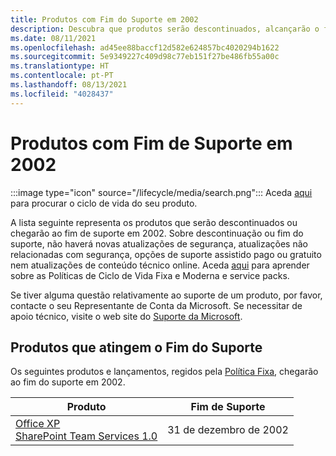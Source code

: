 ```yaml
---
title: Produtos com Fim do Suporte em 2002
description: Descubra que produtos serão descontinuados, alcançarão o fim de suporte ou passarão do suporte base para o suporte alargado em 2002.
ms.date: 08/11/2021
ms.openlocfilehash: ad45ee88baccf12d582e624857bc4020294b1622
ms.sourcegitcommit: 5e9349227c409d98c77eb151f27be486fb55a00c
ms.translationtype: HT
ms.contentlocale: pt-PT
ms.lasthandoff: 08/13/2021
ms.locfileid: "4028437"
---
```

# <a name="products-ending-support-in-2002"></a>Produtos com Fim de Suporte em 2002

:::image type="icon" source="/lifecycle/media/search.png":::
Aceda [aqui](/lifecycle/products/) para procurar o ciclo de vida do seu produto.

A lista seguinte representa os produtos que serão descontinuados ou chegarão ao fim de suporte em 2002. Sobre descontinuação ou fim do suporte, não haverá novas atualizações de segurança, atualizações não relacionadas com segurança, opções de suporte assistido pago ou gratuito nem atualizações de conteúdo técnico online. Aceda [aqui](/lifecycle/overview/product-end-of-support-overview) para aprender sobre as Políticas de Ciclo de Vida Fixa e Moderna e service packs.

Se tiver alguma questão relativamente ao suporte de um produto, por favor, contacte o seu Representante de Conta da Microsoft. Se necessitar de apoio técnico, visite o web site do [Suporte da Microsoft](https://support.microsoft.com/contactus/?ws=support).





## <a name="products-reaching-end-of-support"></a>Produtos que atingem o Fim do Suporte

Os seguintes produtos e lançamentos, regidos pela [Política Fixa](/lifecycle/policies/fixed), chegarão ao fim do suporte em 2002.

| Produto | Fim de Suporte |
| --- | --- |
| [Office XP](/lifecycle/products/office-xp?branch=live)<br>[SharePoint Team Services 1.0](/lifecycle/products/sharepoint-team-services-10?branch=live)<br> | 31 de dezembro de 2002 |


